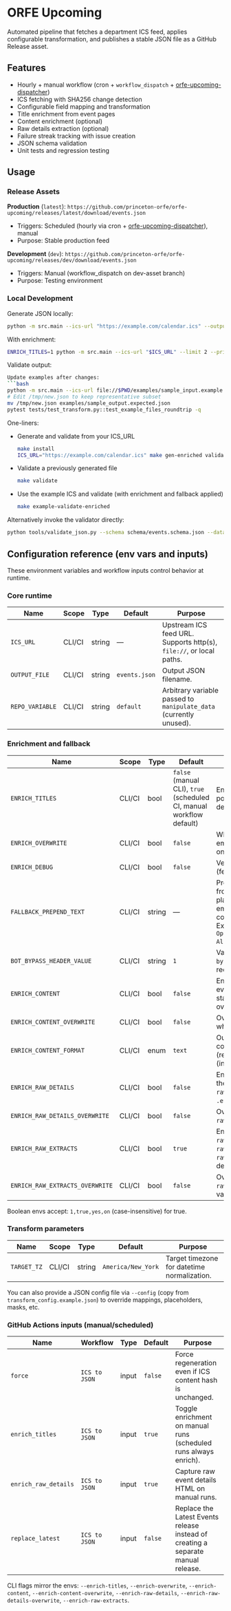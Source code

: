 # ORFE Upcoming

Automated pipeline that fetches a department ICS feed, applies configurable transformation, and publishes a stable JSON file as a GitHub Release asset.

## Features

* Hourly + manual workflow (cron + `workflow_dispatch` + [orfe-upcoming-dispatcher](https://github.com/organizations/princeton-orfe/settings/apps/orfe-upcoming-dispatcher))
* ICS fetching with SHA256 change detection
* Configurable field mapping and transformation
* Title enrichment from event pages
* Content enrichment (optional)
* Raw details extraction (optional)
* Failure streak tracking with issue creation
* JSON schema validation
* Unit tests and regression testing

## Usage

### Release Assets

**Production** (`latest`): `https://github.com/princeton-orfe/orfe-upcoming/releases/latest/download/events.json`
- Triggers: Scheduled (hourly via cron + [orfe-upcoming-dispatcher](https://github.com/organizations/princeton-orfe/settings/apps/orfe-upcoming-dispatcher)), manual
- Purpose: Stable production feed

**Development** (`dev`): `https://github.com/princeton-orfe/orfe-upcoming/releases/dev/download/events.json`
- Triggers: Manual (workflow_dispatch on dev-asset branch)
- Purpose: Testing environment

### Local Development

Generate JSON locally:
```bash
python -m src.main --ics-url "https://example.com/calendar.ics" --output events.json
```

With enrichment:
```bash
ENRICH_TITLES=1 python -m src.main --ics-url "$ICS_URL" --limit 2 --print-only
```

Validate output:
```bash
Update examples after changes:
```bash
python -m src.main --ics-url file://$PWD/examples/sample_input.example.ics --print-only > /tmp/new.json
# Edit /tmp/new.json to keep representative subset
mv /tmp/new.json examples/sample_output.expected.json
pytest tests/test_transform.py::test_example_files_roundtrip -q
```

One-liners:
- Generate and validate from your ICS_URL
	```bash
	make install
	ICS_URL="https://example.com/calendar.ics" make gen-enriched validate
	```
- Validate a previously generated file
	```bash
	make validate
	```
- Use the example ICS and validate (with enrichment and fallback applied)
	```bash
	make example-validate-enriched
	```

Alternatively invoke the validator directly:
```bash
python tools/validate_json.py --schema schema/events.schema.json --data events.json
```

## Configuration reference (env vars and inputs)

These environment variables and workflow inputs control behavior at runtime.

### Core runtime

| Name | Scope | Type | Default | Purpose |
|------|-------|------|---------|---------|
| `ICS_URL` | CLI/CI | string | — | Upstream ICS feed URL. Supports http(s), `file://`, or local paths. |
| `OUTPUT_FILE` | CLI/CI | string | `events.json` | Output JSON filename. |
| `REPO_VARIABLE` | CLI/CI | string | `default` | Arbitrary variable passed to `manipulate_data` (currently unused). |

### Enrichment and fallback

| Name | Scope | Type | Default | Purpose |
|------|-------|------|---------|---------|
| `ENRICH_TITLES` | CLI/CI | bool | `false` (manual CLI), `true` (scheduled CI, manual workflow default) | Enable subtitle scraping to populate `title` from each event detail page. |
| `ENRICH_OVERWRITE` | CLI/CI | bool | `false` | When enriching, overwrite non-empty `title` values instead of only filling blanks. |
| `ENRICH_DEBUG` | CLI/CI | bool | `false` | Verbose enrichment logging (fetch/skip/overwrite decisions). |
| `FALLBACK_PREPEND_TEXT` | CLI/CI | string | — | Prefix template for titles filled from `speaker`. Supports `{series}` placeholder; missing keys render empty and whitespace is collapsed. Max length: 128 chars. Example: `A {series} Talk by` → `A Optimization Seminar Talk by Alice`. |
| `BOT_BYPASS_HEADER_VALUE` | CLI/CI | string | `1` | Value sent as `x-wdsoit-bot-bypass` header during enrichment requests. |
| `ENRICH_CONTENT` | CLI/CI | bool | `false` | Enable content scraping from the event page into `content` (fallback stays as ICS `DESCRIPTION` if not overwritten). |
| `ENRICH_CONTENT_OVERWRITE` | CLI/CI | bool | `false` | Overwrite non-empty `content` when enriching. |
| `ENRICH_CONTENT_FORMAT` | CLI/CI | enum | `text` | Output format for scraped content: `text` (plain), `markdown` (requires `markdownify`), or `html` (inner fragment). |
| `ENRICH_RAW_DETAILS` | CLI/CI | bool | `false` | Enable raw HTML scraping from the event page into `rawEventDetails` (inner HTML of `.events-detail-main` container). |
| `ENRICH_RAW_DETAILS_OVERWRITE` | CLI/CI | bool | `false` | Overwrite non-empty `rawEventDetails` when enriching. |
| `ENRICH_RAW_EXTRACTS` | CLI/CI | bool | `true` | Enable automatic extraction of `rawExtractAbstract` and `rawExtractBio` from `rawEventDetails` (requires raw details enrichment). |
| `ENRICH_RAW_EXTRACTS_OVERWRITE` | CLI/CI | bool | `false` | Overwrite existing `rawExtractAbstract`/`rawExtractBio` values when extracting. |

Boolean envs accept: `1,true,yes,on` (case-insensitive) for true.

### Transform parameters

| Name | Scope | Type | Default | Purpose |
|------|-------|------|---------|---------|
| `TARGET_TZ` | CLI/CI | string | `America/New_York` | Target timezone for datetime normalization. |

You can also provide a JSON config file via `--config` (copy from `transform_config.example.json`) to override mappings, placeholders, masks, etc.

### GitHub Actions inputs (manual/scheduled)

| Name | Workflow | Type | Default | Purpose |
|------|----------|------|---------|---------|
| `force` | `ICS to JSON` | input | `false` | Force regeneration even if ICS content hash is unchanged. |
| `enrich_titles` | `ICS to JSON` | input | `true` | Toggle enrichment on manual runs (scheduled runs always enrich). |
| `enrich_raw_details` | `ICS to JSON` | input | `true` | Capture raw event details HTML on manual runs. |
| `replace_latest` | `ICS to JSON` | input | `false` | Replace the Latest Events release instead of creating a separate manual release. |

CLI flags mirror the envs: `--enrich-titles`, `--enrich-overwrite`, `--enrich-content`, `--enrich-content-overwrite`, `--enrich-raw-details`, `--enrich-raw-details-overwrite`, `--enrich-raw-extracts`.

